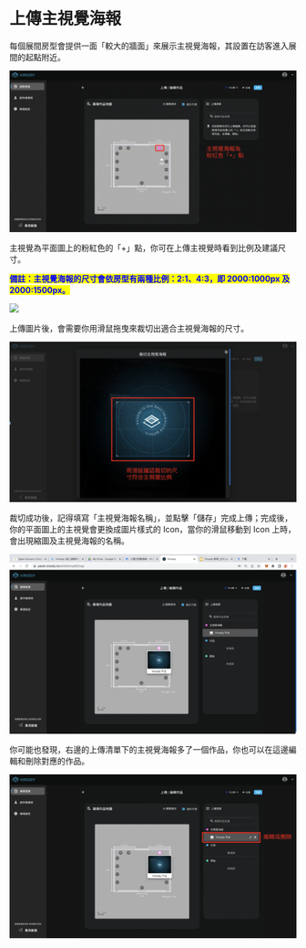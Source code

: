 # 上傳主視覺海報

每個展間房型會提供一面「較大的牆面」來展示主視覺海報，其設置在訪客進入展間的起點附近。

![](<../.gitbook/assets/截圖 2022-04-07 下午6.01.01.png>)

主視覺為平面圖上的粉紅色的「+」點，你可在上傳主視覺時看到比例及建議尺寸。

<mark style="color:blue;">**備註：主視覺海報的尺寸會依房型有兩種比例：**</mark><mark style="color:blue;"><mark style="color:blue;">**2:1、4:3，即 2000:1000px 及 2000:1500px。**<mark style="color:blue;"></mark>

![](https://lh5.googleusercontent.com/qr3SASHAvAK6labyLkOE\_l8fYh1o2SsjlvOZcVrGWZVKO-PdMlqTE94hK9cAW\_BqvtAU2eQ9K3rDxqaVgSrm8Jh7dwQYJlPmyMxwdBzMKIF4qYq5KhhYi\_kLlkki06R5)

上傳圖片後，會需要你用滑鼠拖曳來裁切出適合主視覺海報的尺寸。

![](<../.gitbook/assets/截圖 2022-04-07 下午6.08.15.png>)

裁切成功後，記得填寫「主視覺海報名稱」，並點擊「儲存」完成上傳；完成後，你的平面圖上的主視覺會更換成圖片樣式的 Icon，當你的滑鼠移動到 Icon 上時，會出現縮圖及主視覺海報的名稱。

![](<../.gitbook/assets/截圖 2022-04-07 下午6.11.01.png>)

你可能也發現，右邊的上傳清單下的主視覺海報多了一個作品，你也可以在這邊編輯和刪除對應的作品。

![](<../.gitbook/assets/截圖 2022-04-07 下午6.15.07.png>)
